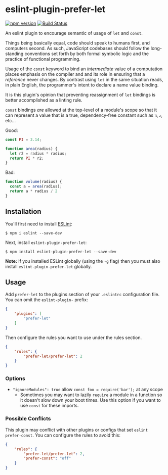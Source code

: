 # eslint-plugin-prefer-let

[![npm version](https://badge.fury.io/js/eslint-plugin-prefer-let.svg)](https://badge.fury.io/js/eslint-plugin-prefer-let)
[![Build Status](https://travis-ci.org/cowboyd/eslint-plugin-prefer-let.svg?branch=master)](https://travis-ci.org/cowboyd/eslint-plugin-prefer-let)

An eslint plugin to encourage semantic of usage of `let` and `const`.

Things being basically equal, code should speak to humans first, and
computers second. As such, JavaScript codebases should follow the
long-standing conventions set forth by both formal symbolic logic and
the practice of functional programming.

Usage of the `const` keyword to bind an _intermediate_ value of a
computation places emphasis on the compiler and and its role in
ensuring that a _reference_ never changes. By contrast using `let` in
the same situation reads, in plain English, the programmer's intent to
declare a name value binding.

It is this plugin's opinion that preventing reassignment of `let`
bindings is better accomplished as a linting rule.

`const` bindings _are_ allowed at the top-level of a module's scope so
that it can represent a value that is a true, dependency-free constant
such as `π`, `ℯ`, etc...


Good:

``` javascript
const PI = 3.14;

function area(radius) {
  let r2 = radius * radius;
  return PI * r2;
}

```

Bad:

``` javascript
function volume(radius) {
  const a = area(radius);
  return a * radius / 2
}

```

## Installation

You'll first need to install [ESLint](http://eslint.org):

```
$ npm i eslint --save-dev
```

Next, install `eslint-plugin-prefer-let`:

```
$ npm install eslint-plugin-prefer-let --save-dev
```

**Note:** If you installed ESLint globally (using the `-g` flag) then you must also install `eslint-plugin-prefer-let` globally.

## Usage

Add `prefer-let` to the plugins section of your `.eslintrc` configuration file. You can omit the `eslint-plugin-` prefix:

```json
{
    "plugins": [
        "prefer-let"
    ]
}
```


Then configure the rules you want to use under the rules section.

```json
{
    "rules": {
        "prefer-let/prefer-let": 2
    }
}
```

### Options

* `"ignoreModules": true` allow `const foo = require('bar');` at any scope
  * Sometimes you may want to lazily `require` a module in a function so it doesn't slow down your boot times. Use this option if you want to use `const` for these imports.

### Possible Conflicts

This plugin may conflict with other plugins or configs that set `eslint prefer-const`. You can configure the rules to avoid this:

```json
{
    "rules": {
        "prefer-let/prefer-let": 2,
        "prefer-const": "off"
    }
}
```
